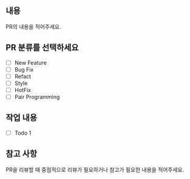 ## 내용

PR의 내용을 적어주세요.

## PR 분류를 선택하세요

- [ ] New Feature
- [ ] Bug Fix
- [ ] Refact
- [ ] Style
- [ ] HotFix
- [ ] Pair Programming

## 작업 내용

- [ ] Todo 1

## 참고 사항

PR을 리뷰할 때 중점적으로 리뷰가 필요하거나 참고가 필요한 내용을 적어주세요.

